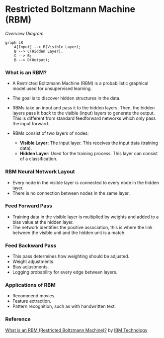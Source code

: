# Restricted Boltzmann Machine (RBM)

_Overview Diagram_

```mermaid
graph LR
    A[Input] --> B(Visible Layer);
    B --> C(Hidden Layer);
    C --> B;
    B --> D(Output);
```

### What is an RBM?

- A Restricted Boltzmann Machine (RBM) is a probabilistic graphical model used for unsupervised learning.
- The goal is to discover hidden structures in the data.

- RBMs take an input and pass it to the hidden layers. Then, the hidden layers pass it _back_ to the visible (input) layers to generate the output. This is different from standard feedforward networks which only pass the input forward.

- RBMs consist of two layers of nodes:
  - **Visible Layer:** The input layer. This receives the input data (training data).
  - **Hidden Layer:** Used for the training process. This layer can consist of a classification.

### RBM Neural Network Layout

- Every node in the visible layer is connected to every node in the hidden layer.
- There is no connection between nodes in the same layer.

### Feed Forward Pass

- Training data in the visible layer is multiplied by weights and added to a bias value at the hidden layer.
- The network identifies the positive association, this is where the link between the visible unit and the hidden unit is a match.

### Feed Backward Pass

- This pass determines how weighting should be adjusted.
- Weight adjustments.
- Bias adjustments.
- Logging probability for every edge between layers.

### Applications of RBM

- Recommend movies.
- Feature extraction.
- Pattern recognition, such as with handwritten text.

### Reference

[What is an RBM (Restricted Boltzmann Machine)?](https://www.youtube.com/watch?v=L3ynnRgpZwg) by [IBM Technology](https://www.youtube.com/@IBMTechnology)
